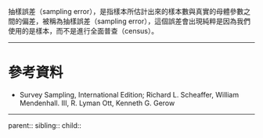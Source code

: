 抽樣誤差（sampling error），是指樣本所估計出來的樣本數與真實的母體參數之間的偏差，被稱為抽樣誤差（sampling error），這個誤差會出現純粹是因為我們使用的是樣本，而不是進行全面普查（census）。
- - -
# 參考資料
- Survey Sampling, International Edition; Richard L. Scheaffer, William Mendenhall. III, R. Lyman Ott, Kenneth G. Gerow
- - -
parent::
sibling::
child::